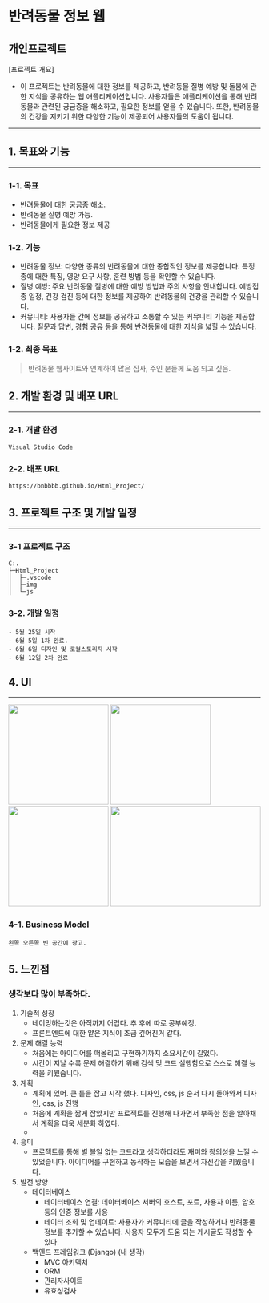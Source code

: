 # **반려동물 정보 웹**
## 개인프로젝트
[프로젝트 개요]

* 이 프로젝트는 반려동물에 대한 정보를 제공하고, 반려동물 질병 예방 및 돌봄에 관한 지식을 공유하는 웹 애플리케이션입니다. 사용자들은 애플리케이션을 통해 반려동물과 관련된 궁금증을 해소하고, 필요한 정보를 얻을 수 있습니다. 또한, 반려동물의 건강을 지키기 위한 다양한 기능이 제공되어 사용자들의 도움이 됩니다.
---
## 1. 목표와 기능
---
### 1-1. 목표
* 반려동물에 대한 궁금증 해소. 
* 반려동물 질병 예방 가능.
* 반려동물에게 필요한 정보 제공

### 1-2. 기능
- 반려동물 정보: 다양한 종류의 반려동물에 대한 종합적인 정보를 제공합니다. 특정 종에 대한 특징, 영양 요구 사항, 훈련 방법 등을 확인할 수 있습니다.
- 질병 예방: 주요 반려동물 질병에 대한 예방 방법과 주의 사항을 안내합니다. 예방접종 일정, 건강 검진 등에 대한 정보를 제공하여 반려동물의 건강을 관리할 수 있습니다.
- 커뮤니티: 사용자들 간에 정보를 공유하고 소통할 수 있는 커뮤니티 기능을 제공합니다. 질문과 답변, 경험 공유 등을 통해 반려동물에 대한 지식을 넓힐 수 있습니다.

### 1-2. 최종 목표
> 반려동물 웹사이트와 연계하여 많은 집사, 주인 분들께 도움 되고 싶음. 
    
## 2. 개발 환경 및 배포 URL
---
### 2-1. 개발 환경
    Visual Studio Code
### 2-2. 배포 URL
    https://bnbbbb.github.io/Html_Project/
    
## 3. 프로젝트 구조 및 개발 일정
---
### 3-1 프로젝트 구조
    C:.
    ├─Html_Project
    │  ├─.vscode
    │  ├─img
    │  └─js


### 3-2. 개발 일정
    - 5월 25일 시작
    - 6월 5일 1차 완료.
    - 6월 6일 디자인 및 로컬스토리지 시작
    - 6월 12일 2차 완료
    
## 4. UI
---
<img src = "https://github.com/bnbbbb/Html_Project/assets/94068731/5f977722-fc20-4203-9468-95a273f48d2c" width ="200" height = "200">
<img src = "https://github.com/bnbbbb/Html_Project/assets/94068731/7cca569e-60f5-45dd-9f23-64c314b1f65a" width ="200" height = "200">
<img src = "https://github.com/bnbbbb/Html_Project/assets/94068731/f79dcfd6-6c53-45bd-815f-4e47d2d30338" width ="200" height = "200">
<img src = "https://github.com/bnbbbb/Html_Project/assets/94068731/f5b8477d-e67a-4e19-968f-ec9d7c94a110" width ="300" height = "200">

### 4-1. Business Model
    왼쪽 오른쪽 빈 공간에 광고. 

## 5. 느낀점

###  생각보다 많이 부족하다.

1. 기술적 성장 
    * 네이밍하는것은 아직까지 어렵다. 추 후에 따로 공부예정.
    * 프론트엔드에 대한 얕은 지식이 조금 깊어진거 같다.
2. 문제 해결 능력
    * 처음에는 아이디어를 떠올리고 구현하기까지 소요시간이 길었다.
    * 시간이 지날 수록 문제 해결하기 위해 검색 및 코드 실행함으로 스스로 해결 능력을 키웠습니다.
3. 계획
    * 계획에 있어. 큰 틀을 잡고 시작 했다. 
디자인, css, js 순서 다시 돌아와서 디자인, css, js 진행
    * 처음에 계획을 짧게 잡았지만 프로젝트를 진행해 나가면서 부족한 점을 알아채서 계획을 더욱 세분화 하였다. 
    * 
4. 흥미
    * 프로젝트를 통해 별 볼일 없는 코드라고 생각하더라도 재미와 창의성을 느낄 수 있었습니다. 아이디어를 구현하고 동작하는 모습을 보면서 자신감을 키웠습니다.
5. 발전 방향
    * 데이터베이스
        * 데이터베이스 연결: 
            데이터베이스 서버의 호스트, 포트, 사용자 이름, 암호 등의 인증 정보를 사용
        * 데이터 조회 및 업데이트:
            사용자가 커뮤니티에 글을 작성하거나 반려동물 정보를 추가할 수 있습니다. 
            사용자 모두가 도움 되는 게시글도 작성할 수 있다.
    * 백엔드 프레임워크 (Django) (내 생각)
        * MVC 아키텍처
        * ORM
        * 관리자사이트
        * 유효성검사   


